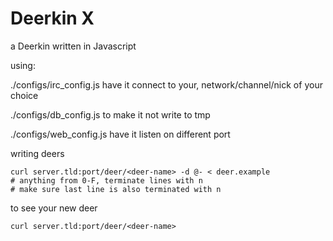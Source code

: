 Deerkin X
==========

a Deerkin written in Javascript

using:

./configs/irc_config.js
have it connect to your, network/channel/nick of your choice

./configs/db_config.js 
to make it not write to tmp

./configs/web_config.js
have it listen on different port

writing deers

	curl server.tld:port/deer/<deer-name> -d @- < deer.example
	# anything from 0-F, terminate lines with n
	# make sure last line is also terminated with n

to see your new deer

	curl server.tld:port/deer/<deer-name>
